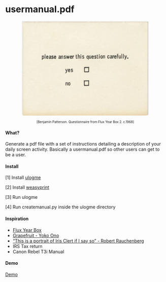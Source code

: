 # usermanual.pdf


<div style="text-align:center"><img src ="imgs/yeno.png" style="max-width:400px;" /></div>
<p style="text-align:center;font-size:10px;">[Benjamin Patterson. Questionnaire from Flux Year Box 2. c.1968]</p>

#### What?
Generate a pdf file with a set of instructions detailing a description of your daily screen activity. Basically a usermanual.pdf so other users can get to be a user.


#### Install

[1] Install [ulogme](https://github.com/karpathy/ulogme)

[2] Install [weasyprint](http://weasyprint.readthedocs.io/en/latest/)

[3] Run ulogme

[4] Run createmanual.py inside the ulogme directory

#### Inspiration

- [Flux Year Box](https://www.moma.org/interactives/exhibitions/2011/fluxus_editions/category_works/fluxyearbox2/)
- [Grapefruit - Yoko Ono](https://en.wikipedia.org/wiki/Grapefruit)
- [“This is a portrait of Iris Clert if I say so” - Robert Rauchenberg](http://www.rauschenbergfoundation.org/art/artwork/portrait-iris-clert-if-i-say-so)
- IRS Tax return
- Canon Rebel T3i Manual

#### Demo

[Demo](demo/userusermanual.pdf)
